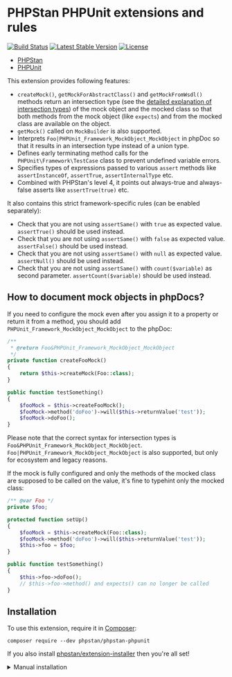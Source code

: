 # PHPStan PHPUnit extensions and rules

[![Build Status](https://travis-ci.org/phpstan/phpstan-phpunit.svg)](https://travis-ci.org/phpstan/phpstan-phpunit)
[![Latest Stable Version](https://poser.pugx.org/phpstan/phpstan-phpunit/v/stable)](https://packagist.org/packages/phpstan/phpstan-phpunit)
[![License](https://poser.pugx.org/phpstan/phpstan-phpunit/license)](https://packagist.org/packages/phpstan/phpstan-phpunit)

* [PHPStan](https://github.com/phpstan/phpstan)
* [PHPUnit](https://phpunit.de)

This extension provides following features:

* `createMock()`, `getMockForAbstractClass()` and `getMockFromWsdl()` methods return an intersection type (see the [detailed explanation of intersection types](https://medium.com/@ondrejmirtes/union-types-vs-intersection-types-fd44a8eacbb)) of the mock object and the mocked class so that both methods from the mock object (like `expects`) and from the mocked class are available on the object.
* `getMock()` called on `MockBuilder` is also supported.
* Interprets `Foo|PHPUnit_Framework_MockObject_MockObject` in phpDoc so that it results in an intersection type instead of a union type.
* Defines early terminating method calls for the `PHPUnit\Framework\TestCase` class to prevent undefined variable errors.
* Specifies types of expressions passed to various `assert` methods like `assertInstanceOf`, `assertTrue`, `assertInternalType` etc.
* Combined with PHPStan's level 4, it points out always-true and always-false asserts like `assertTrue(true)` etc.

It also contains this strict framework-specific rules (can be enabled separately):

* Check that you are not using `assertSame()` with `true` as expected value. `assertTrue()` should be used instead.
* Check that you are not using `assertSame()` with `false` as expected value. `assertFalse()` should be used instead.
* Check that you are not using `assertSame()` with `null` as expected value. `assertNull()` should be used instead.
* Check that you are not using `assertSame()` with `count($variable)` as second parameter. `assertCount($variable)` should be used instead.

## How to document mock objects in phpDocs?

If you need to configure the mock even after you assign it to a property or return it from a method, you should add `PHPUnit_Framework_MockObject_MockObject` to the phpDoc:

```php
/**
 * @return Foo&PHPUnit_Framework_MockObject_MockObject
 */
private function createFooMock()
{
	return $this->createMock(Foo::class);
}

public function testSomething()
{
	$fooMock = $this->createFooMock();
	$fooMock->method('doFoo')->will($this->returnValue('test'));
	$fooMock->doFoo();
}
```

Please note that the correct syntax for intersection types is `Foo&PHPUnit_Framework_MockObject_MockObject`. `Foo|PHPUnit_Framework_MockObject_MockObject` is also supported, but only for ecosystem and legacy reasons.

If the mock is fully configured and only the methods of the mocked class are supposed to be called on the value, it's fine to typehint only the mocked class:

```php
/** @var Foo */
private $foo;

protected function setUp()
{
	$fooMock = $this->createMock(Foo::class);
	$fooMock->method('doFoo')->will($this->returnValue('test'));
	$this->foo = $foo;
}

public function testSomething()
{
	$this->foo->doFoo();
	// $this->foo->method() and expects() can no longer be called
}
```


## Installation

To use this extension, require it in [Composer](https://getcomposer.org/):

```
composer require --dev phpstan/phpstan-phpunit
```

If you also install [phpstan/extension-installer](https://github.com/phpstan/extension-installer) then you're all set!

<details>
  <summary>Manual installation</summary>

If you don't want to use `phpstan/extension-installer`, include extension.neon in your project's PHPStan config:

```
includes:
    - vendor/phpstan/phpstan-phpunit/extension.neon
```

To perform framework-specific checks, include also this file:

```
    - vendor/phpstan/phpstan-phpunit/rules.neon
```

</details>
